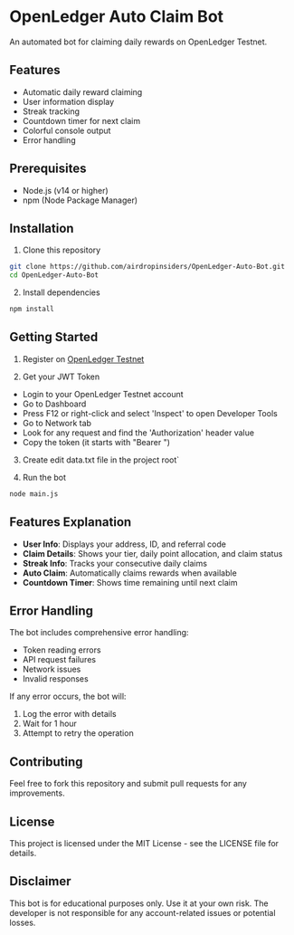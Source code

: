 # OpenLedger Auto Claim Bot

An automated bot for claiming daily rewards on OpenLedger Testnet.

## Features

- Automatic daily reward claiming
- User information display
- Streak tracking
- Countdown timer for next claim
- Colorful console output
- Error handling

## Prerequisites

- Node.js (v14 or higher)
- npm (Node Package Manager)

## Installation

1. Clone this repository

```bash
git clone https://github.com/airdropinsiders/OpenLedger-Auto-Bot.git
cd OpenLedger-Auto-Bot
```

2. Install dependencies

```bash
npm install
```

## Getting Started

1. Register on [OpenLedger Testnet](https://testnet.openledger.xyz/?referral_code=ikurpd77ae)

2. Get your JWT Token

- Login to your OpenLedger Testnet account
- Go to Dashboard
- Press F12 or right-click and select 'Inspect' to open Developer Tools
- Go to Network tab
- Look for any request and find the 'Authorization' header value
- Copy the token (it starts with "Bearer ")

3. Create edit data.txt file in the project root`

4. Run the bot

```bash
node main.js
```

## Features Explanation

- **User Info**: Displays your address, ID, and referral code
- **Claim Details**: Shows your tier, daily point allocation, and claim status
- **Streak Info**: Tracks your consecutive daily claims
- **Auto Claim**: Automatically claims rewards when available
- **Countdown Timer**: Shows time remaining until next claim


## Error Handling

The bot includes comprehensive error handling:

- Token reading errors
- API request failures
- Network issues
- Invalid responses

If any error occurs, the bot will:

1. Log the error with details
2. Wait for 1 hour
3. Attempt to retry the operation

## Contributing

Feel free to fork this repository and submit pull requests for any improvements.

## License

This project is licensed under the MIT License - see the LICENSE file for details.

## Disclaimer

This bot is for educational purposes only. Use it at your own risk. The developer is not responsible for any account-related issues or potential losses.
